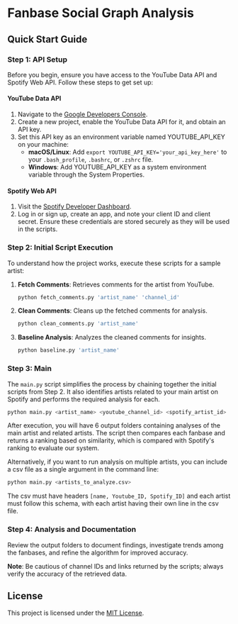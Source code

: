  # Fanbase Social Graph Analysis

## Quick Start Guide

### Step 1: API Setup

Before you begin, ensure you have access to the YouTube Data API and Spotify Web API. Follow these steps to get set up:

#### YouTube Data API
1. Navigate to the [Google Developers Console](https://console.developers.google.com/).
2. Create a new project, enable the YouTube Data API for it, and obtain an API key.
3. Set this API key as an environment variable named YOUTUBE_API_KEY on your machine:
    - **macOS/Linux**: Add `export YOUTUBE_API_KEY='your_api_key_here'` to your `.bash_profile`, `.bashrc`, or `.zshrc` file.
    - **Windows**: Add YOUTUBE_API_KEY as a system environment variable through the System Properties.

#### Spotify Web API
1. Visit the [Spotify Developer Dashboard](https://developer.spotify.com/dashboard/).
2. Log in or sign up, create an app, and note your client ID and client secret. Ensure these credentials are stored securely as they will be used in the scripts.

### Step 2: Initial Script Execution

To understand how the project works, execute these scripts for a sample artist:

1. **Fetch Comments**: Retrieves comments for the artist from YouTube.
    ```bash
    python fetch_comments.py 'artist_name' 'channel_id'
    ```

2. **Clean Comments**: Cleans up the fetched comments for analysis.
    ```bash
    python clean_comments.py 'artist_name'
    ```

3. **Baseline Analysis**: Analyzes the cleaned comments for insights.
    ```bash
    python baseline.py 'artist_name'
    ```

### Step 3: Main

The `main.py` script simplifies the process by chaining together the initial scripts from Step 2. It also identifies artists related to your main artist on Spotify and performs the required analysis for each.

```bash
python main.py <artist_name> <youtube_channel_id> <spotify_artist_id>
```

After execution, you will have 6 output folders containing analyses of the main artist and related artists. The script then compares each fanbase and returns a ranking based on similarity, which is compared with Spotify's ranking to evaluate our system.

Alternatively, if you want to run analysis on multiple artists, you can include a csv file as a single argument in the command line:

```bash
python main.py <artists_to_analyze.csv>
```

The csv must have headers `[name, Youtube_ID, Spotify_ID]` and each artist must follow this schema, with each artist having their own line in the csv file.

### Step 4: Analysis and Documentation

Review the output folders to document findings, investigate trends among the fanbases, and refine the algorithm for improved accuracy.

**Note**: Be cautious of channel IDs and links returned by the scripts; always verify the accuracy of the retrieved data.


## License

This project is licensed under the [MIT License](LICENSE).
